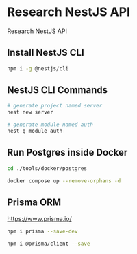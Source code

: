 # Research NestJS API

Research NestJS API

## Install NestJS CLI

```sh
npm i -g @nestjs/cli
```

## NestJS CLI Commands

```sh
# generate project named server
nest new server

# generate module named auth
nest g module auth
```

## Run Postgres inside Docker

```sh
cd ./tools/docker/postgres

docker compose up --remove-orphans -d
```

## Prisma ORM

https://www.prisma.io/

```sh
npm i prisma --save-dev

npm i @prisma/client --save
```
